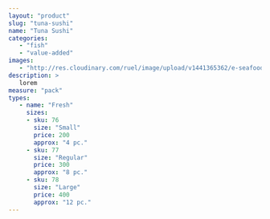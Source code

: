 ```yaml
---
layout: "product"
slug: "tuna-sushi"
name: "Tuna Sushi"
categories:
   - "fish"
   - "value-added"
images:
   - "http://res.cloudinary.com/ruel/image/upload/v1441365362/e-seafoods/tuna-sushi.jpg"
description: >
   lorem
measure: "pack"
types: 
   - name: "Fresh"
     sizes: 
     - sku: 76
       size: "Small"
       price: 200
       approx: "4 pc."
     - sku: 77
       size: "Regular"
       price: 300
       approx: "8 pc."
     - sku: 78
       size: "Large"
       price: 400
       approx: "12 pc."
---
```

